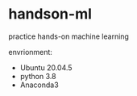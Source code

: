 # handson-ml
practice hands-on machine learning 

envrionment:
* Ubuntu 20.04.5
* python 3.8
* Anaconda3
